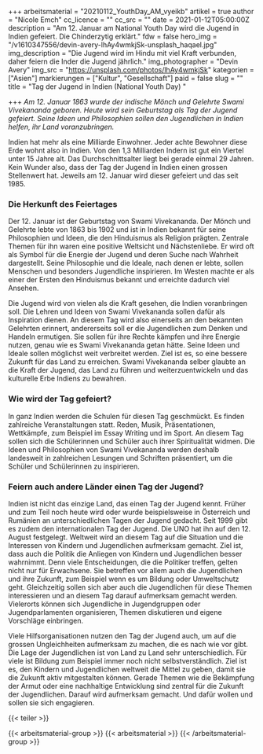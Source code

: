 +++
arbeitsmaterial = "20210112_YouthDay_AM_vyeikb"
artikel = true
author = "Nicole Emch"
cc_licence = ""
cc_src = ""
date = 2021-01-12T05:00:00Z
description = "Am 12. Januar am National Youth Day wird die Jugend in Indien gefeiert. Die Chinderzytig erklärt."
fdw = false
hero_img = "/v1610347556/devin-avery-lhAy4wmkjSk-unsplash_haqael.jpg"
img_description = "Die Jugend wird im Hindu mit viel Kraft verbunden, daher feiern die Inder die Jugend jährlich."
img_photographer = "Devin Avery"
img_src = "https://unsplash.com/photos/lhAy4wmkjSk"
kategorien = ["Asien"]
markierungen = ["Kultur", "Gesellschaft"]
paid = false
slug = ""
title = "Tag der Jugend in Indien (National Youth Day) "

+++
_Am 12. Januar 1863 wurde der indische Mönch und Gelehrte Swami Vivekananda geboren. Heute wird sein Geburtstag als Tag der Jugend gefeiert. Seine Ideen und Philosophien sollen den Jugendlichen in Indien helfen, ihr Land voranzubringen._

Indien hat mehr als eine Milliarde Einwohner. Jeder achte Bewohner diese Erde wohnt also in Indien. Von den 1,3 Milliarden Indern ist gut ein Viertel unter 15 Jahre alt. Das Durchschnittsalter liegt bei gerade einmal 29 Jahren. Kein Wunder also, dass der Tag der Jugend in Indien einen grossen Stellenwert hat. Jeweils am 12. Januar wird dieser gefeiert und das seit 1985.

### Die Herkunft des Feiertages

Der 12. Januar ist der Geburtstag von Swami Vivekananda. Der Mönch und Gelehrte lebte von 1863 bis 1902 und ist in Indien bekannt für seine Philosophien und Ideen, die den Hinduismus als Religion prägten. Zentrale Themen für ihn waren eine positive Weltsicht und Nächstenliebe. Er wird oft als Symbol für die Energie der Jugend und deren Suche nach Wahrheit dargestellt. Seine Philosophie und die Ideale, nach denen er lebte, sollen Menschen und besonders Jugendliche inspirieren. Im Westen machte er als einer der Ersten den Hinduismus bekannt und erreichte dadurch viel Ansehen.

Die Jugend wird von vielen als die Kraft gesehen, die Indien voranbringen soll. Die Lehren und Ideen von Swami Vivekananda sollen dafür als Inspiration dienen. An diesem Tag wird also einerseits an den bekannten Gelehrten erinnert, andererseits soll er die Jugendlichen zum Denken und Handeln ermutigen. Sie sollen für ihre Rechte kämpfen und ihre Energie nutzen, genau wie es Swami Vivekananda getan hätte. Seine Ideen und Ideale sollen möglichst weit verbreitet werden. Ziel ist es, so eine bessere Zukunft für das Land zu erreichen. Swami Vivekananda selber glaubte an die Kraft der Jugend, das Land zu führen und weiterzuentwickeln und das kulturelle Erbe Indiens zu bewahren.

### Wie wird der Tag gefeiert?

In ganz Indien werden die Schulen für diesen Tag geschmückt. Es finden zahlreiche Veranstaltungen statt. Reden, Musik, Präsentationen, Wettkämpfe, zum Beispiel im Essay Writing und im Sport. An diesem Tag sollen sich die Schülerinnen und Schüler auch ihrer Spiritualität widmen. Die Ideen und Philosophien von Swami Vivekananda werden deshalb landesweit in zahlreichen Lesungen und Schriften präsentiert, um die Schüler und Schülerinnen zu inspirieren.

### Feiern auch andere Länder einen Tag der Jugend?

Indien ist nicht das einzige Land, das einen Tag der Jugend kennt. Früher und zum Teil noch heute wird oder wurde beispielsweise in Österreich und Rumänien an unterschiedlichen Tagen der Jugend gedacht. Seit 1999 gibt es zudem den internationalen Tag der Jugend. Die UNO hat ihn auf den 12. August festgelegt. Weltweit wird an diesem Tag auf die Situation und die Interessen von Kindern und Jugendlichen aufmerksam gemacht. Ziel ist, dass auch die Politik die Anliegen von Kindern und Jugendlichen besser wahrnimmt. Denn viele Entscheidungen, die die Politiker treffen, gelten nicht nur für Erwachsene. Sie betreffen vor allem auch die Jugendlichen und ihre Zukunft, zum Beispiel wenn es um Bildung oder Umweltschutz geht. Gleichzeitig sollen sich aber auch die Jugendlichen für diese Themen interessieren und an diesem Tag darauf aufmerksam gemacht werden. Vielerorts können sich Jugendliche in Jugendgruppen oder Jugendparlamenten organisieren, Themen diskutieren und eigene Vorschläge einbringen.

Viele Hilfsorganisationen nutzen den Tag der Jugend auch, um auf die grossen Ungleichheiten aufmerksam zu machen, die es nach wie vor gibt. Die Lage der Jugendlichen ist von Land zu Land sehr unterschiedlich. Für viele ist Bildung zum Beispiel immer noch nicht selbstverständlich. Ziel ist es, den Kindern und Jugendlichen weltweit die Mittel zu geben, damit sie die Zukunft aktiv mitgestalten können. Gerade Themen wie die Bekämpfung der Armut oder eine nachhaltige Entwicklung sind zentral für die Zukunft der Jugendlichen. Darauf wird aufmerksam gemacht. Und dafür wollen und sollen sie sich engagieren.

{{< teiler >}}

{{< arbeitsmaterial-group >}}
{{< arbeitsmaterial >}}
{{< /arbeitsmaterial-group >}}